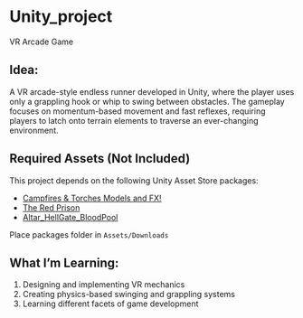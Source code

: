 # Unity_project
VR Arcade Game

## Idea:
A VR arcade-style endless runner developed in Unity, where the player uses only a grappling hook or whip to swing between obstacles. The gameplay focuses on momentum-based movement and fast reflexes, requiring players to latch onto terrain elements to traverse an ever-changing environment.

## Required Assets (Not Included)

This project depends on the following Unity Asset Store packages:
- [Campfires & Torches Models and FX!](https://assetstore.unity.com/packages/3d/environments/campfires-torches-models-and-fx-242552)
- [The Red Prison](https://assetstore.unity.com/packages/3d/environments/dungeons/the-red-prison-40198)
- [Altar_HellGate_BloodPool](https://assetstore.unity.com/packages/3d/environments/fantasy/altar-hellgate-bloodpool-101442)

Place packages folder in `Assets/Downloads`

## What I’m Learning:
1. Designing and implementing VR mechanics
2. Creating physics-based swinging and grappling systems
3. Learning different facets of game development
